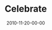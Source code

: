 ---
layout: message
category: message
series: "Game Change"
title: "Celebrate"
date: 2010-11-20-00-00
message_id: 650
audio: "http://s3.amazonaws.com/crossroads-media/messages/audio/gamechange07.mp3"
audio-duration: "29:16"
program: "http://s3.amazonaws.com/crossroads-media/documents/11_20-21_10Program.pdf"
description: "Today we celebrate. And we thank God for the great things he
will do in our city and throughout the world, and for allowing us to be a part of furthering his Kingdom."
video: "http://s3.amazonaws.com/crossroads-media/messages/video/gamechange07.mp4"
video-duration: "29:20"
yt-embed-url: "//www.youtube.com/embed/eT8GAGaJx6M"
video-image: "http://s3.amazonaws.com/crossroads-media/images/gamechange07_still.jpg"
tag: 
 - tome
 - celebrate
 - game-change
 - campaign
 - program
explicit: false
---